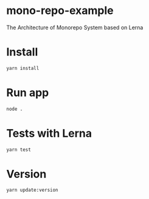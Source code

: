 # mono-repo-example
The Architecture of Monorepo System based on Lerna


# Install

```bash
yarn install
```

# Run app

```bash
node .
```

# Tests with Lerna

```bash
yarn test
```

# Version

```bash
yarn update:version
```